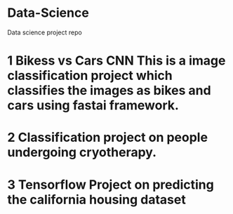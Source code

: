 # Data-Science
Data science project repo  
# 1 Bikess vs Cars CNN This is a image classification project which classifies the images as bikes and cars using fastai framework.   
# 2 Classification project on people undergoing cryotherapy.  
# 3 Tensorflow Project on predicting the california housing dataset  
